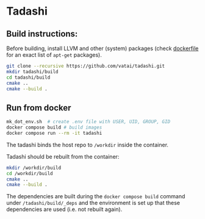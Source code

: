 # Tadashi

## Build instructions:

Before building, install LLVM and other (system) packages (check [dockerfile](docker/tadashi.dockerfile) for an exact list of `apt-get` packages).

```bash
git clone --recursive https://github.com/vatai/tadashi.git
mkdir tadashi/build
cd tadashi/build
cmake ..
cmake --build .
```

## Run from docker

```bash
mk_dot_env.sh  # create .env file with USER, UID, GROUP, GID
docker compose build # build images
docker compose run --rm -it tadashi
```

The tadashi binds the host repo to `/workdir` inside the
container. 

Tadashi should be rebuilt from the container:
```bash
mkdir /workdir/build
cd /workdir/build
cmake ..
cmake --build .
```
The dependencies are built
during the `docker compose build` command under `/tadashi/build/_deps`
and the environment is set up that these dependencies are used
(i.e. not rebuilt again).
